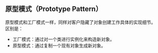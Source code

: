 ## **原型模式（Prototype Pattern）**
原型模式和工厂模式一样，同样对客户隐藏了对象创建工作具体的实现细节。<br/>
区别是：
<ul>
<li>工厂模式：通过对一个类进行实例化来构造新对象。</li>
<li>原型模式：通过复制一个现有对象生成新对象。</li>
</ul>